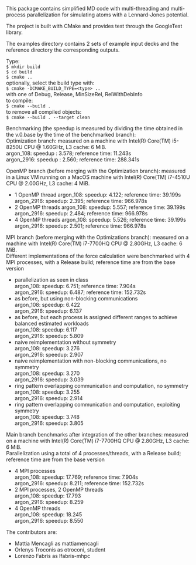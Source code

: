 This package contains simplified MD code with multi-threading and multi-process 
parallelization for simulating atoms with a Lennard-Jones potential.  

The project is built with CMake and provides test through the GoogleTest library.  

The examples directory contains 2 sets of example input decks
and the reference directory the corresponding outputs.  

Type:  
`$ mkdir build`  
`$ cd build`  
`$ cmake ..`  
optionally, select the build type with:  
`$ cmake -DCMAKE_BUILD_TYPE=<type> ..`  
with <type> one of Debug, Release, MinSizeRel, RelWithDebInfo  
to compile:  
`$ cmake --build .`  
to remove all compiled objects:  
`$ cmake --build . --target clean`  

Benchmarking (the speedup is measured by dividing the time obtained in the v.0.base by the time of the benchmarked branch):  
Optimization branch: measured on a machine with Intel(R) Core(TM) i5-8250U CPU @ 1.60GHz, L3 cache: 6 MiB.  
argon_108:  speedup : 3.578; reference time:  11.243s   
argon_2916: speedup : 2.560; reference time: 288.341s
  
OpenMP branch (before merging with the Optimization branch): measured in a Linux VM running on a MacOS machine with Intel(R) Core(TM) i7-4510U CPU @ 2.00GHz, L3 cache: 4 MiB.  
- 1 OpenMP thread
argon_108:  speedup: 4.122; reference time:  39.199s  
argon_2916: speedup: 2.395; reference time: 966.978s  
- 2 OpenMP threads
argon_108:  speedup: 5.557; reference time:  39.199s  
argon_2916: speedup: 2.484; reference time: 966.978s
- 4 OpenMP threads
argon_108:  speedup: 5.526; reference time:  39.199s  
argon_2916: speedup: 2.501; reference time: 966.978s  
  
MPI branch (before merging with the Optimizations branch): measured on a machine with Intel(R) Core(TM) i7-7700HQ CPU @ 2.80GHz, L3 cache: 6 MiB.  
Different implementations of the force calculation were benchmarked with 4 MPI processes, with a Release build; reference time are from the base version  
- parallelization as seen in class  
argon_108:  speedup: 6.751; reference time:   7.904s  
argon_2916: speedup: 6.487; reference time: 152.732s  
- as before, but using non-blocking communications  
argon_108:  speedup: 6.422  
argon_2916: speedup: 6.137  
- as before, but each process is assigned different ranges to achieve balanced estimated workloads  
argon_108:  speedup: 6.117  
argon_2916: speedup: 5.809  
- naive reimplementation without symmetry  
argon_108:  speedup: 3.276  
argon_2916: speedup: 2.907  
- naive reimplementation with non-blocking communications, no symmetry  
argon_108:  speedup: 3.270  
argon_2916: speedup: 3.039  
- ring pattern overlapping communication and computation, no symmetry  
argon_108:  speedup: 3.255  
argon_2916: speedup: 2.914  
- ring pattern overlapping communication and computation, exploiting symmetry  
argon_108:  speedup: 3.748  
argon_2916: speedup: 3.805  
  
Main branch benchmarks after integration of the other branches: measured on a machine with Intel(R) Core(TM) i7-7700HQ CPU @ 2.80GHz, L3 cache: 6 MiB.  
Parallelization using a total of 4 processes/threads, with a Release build; reference time are from the base version  
- 4 MPI processes  
argon_108:  speedup: 17.769; reference time:   7.904s  
argon_2916: speedup:  8.211; reference time: 152.732s  
- 2 MPI processes, 2 OpenMP threads  
argon_108:  speedup: 17.793  
argon_2916: speedup:  8.259  
- 4 OpenMP threads  
argon_108:  speedup: 18.245  
argon_2916: speedup:  8.550  
  
The contributors are:  
- Mattia Mencagli as mattiamencagli  
- Orlenys Troconis as otroconi, student 
- Lorenzo Fabris as lfabris-mhpc  
